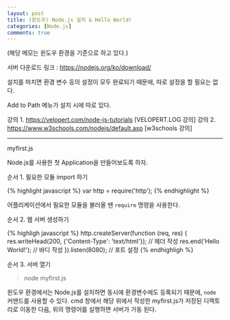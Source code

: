 ```yaml
---
layout: post
title: (윈도우) Node.js 설치 & Hello World!
categories: [Node.js]
comments: true
---
```


(해당 메모는 윈도우 환경을 기준으로 하고 있다.)

서버 다운로드 링크 : https://nodejs.org/ko/download/

설치를 마치면 환경 변수 등의 설정이 모두 완료되기 때문에, 따로 설정을 할 필요는 없다.


Add to Path 메뉴가 설치 시에 따로 있다.

강의 1. https://velopert.com/node-js-tutorials [VELOPERT.LOG 강의]
강의 2. https://www.w3schools.com/nodejs/default.asp [w3schools 강의]

--------------------

myfirst.js

Node.js를 사용한 첫 Application을 만들어보도록 하자.

순서 1. 필요한 모듈 import 하기

{% highlight javascript %}
var http = require('http');
{% endhighlight %}

어플리케이션에서 필요한 모듈을 불러올 땐 `require` 명령을 사용한다.


순서 2. 웹 서버 생성하기

{% highligh javascript %}
http.createServer(function (req, res) {
res.writeHead(200, {'Content-Type': 'text/html'}); // 헤더 작성
res.end('Hello World!'); // 바디 작성
}).listen(8080); // 포트 설정
{% endhighligh %}

순서 3. 서버 열기
> node myfirst.js

윈도우 환경에서는 Node.js를 설치하면 동시에 환경변수에도 등록되기 때문에, `node` 커맨드를 사용할 수 있다. cmd 창에서 해당 위에서 작성한 myfirst.js가 저장된 디렉토리로 이동한 다음, 위의 명령어를 실행하면 서버가 가동 된다.